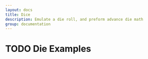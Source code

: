 ```yaml
---
layout: docs
title: Dice
description: Emulate a die roll, and preform advance die math
group: documentation
---
```


# TODO Die Examples
